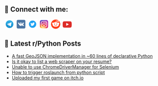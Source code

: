 ## 🔎 Connect with me:
[<img src="https://github.com/bullbesh/bullbesh/blob/main/images/Telegram.png" width="32" height="32" />](https://t.me/bullbesh)
[<img src="https://github.com/bullbesh/bullbesh/blob/main/images/VK.png" width="32" height="32" />](https://vk.com/bullbesh)
[<img src="https://github.com/bullbesh/bullbesh/blob/main/images/Twitter.png" width="32" height="32" />](https://twitter.com/bullbesh1)
[<img src="https://github.com/bullbesh/bullbesh/blob/main/images/Instagram.png" width="32" height="32" />](https://www.instagram.com/bullbesh)
[<img src="https://github.com/bullbesh/bullbesh/blob/main/images/Reddit.png" width="32" height="32" />](https://www.reddit.com/user/bullbesh)
[<img src="https://github.com/bullbesh/bullbesh/blob/main/images/YouTube.png" width="32" height="32" />](https://www.youtube.com/channel/UCtfjRs6uzgq5mfm8S06WTcg)

## 📕 Latest r/Python Posts
<!-- BLOG-POST-LIST:START -->
- [A fast GeoJSON implementation in ~60 lines of declarative Python](https://www.reddit.com/r/Python/comments/w1e7id/a_fast_geojson_implementation_in_60_lines_of/)
- [Is it okay to list a web scraper on your resume?](https://www.reddit.com/r/Python/comments/w1dk7d/is_it_okay_to_list_a_web_scraper_on_your_resume/)
- [Unable to use ChromeDriverManager for Selenium](https://www.reddit.com/r/Python/comments/w1br8y/unable_to_use_chromedrivermanager_for_selenium/)
- [How to trigger roslaunch from python script](https://www.reddit.com/r/Python/comments/w1bm8r/how_to_trigger_roslaunch_from_python_script/)
- [Uploaded my first game on itch.io](https://www.reddit.com/r/Python/comments/w1b5v4/uploaded_my_first_game_on_itchio/)
<!-- BLOG-POST-LIST:END -->
